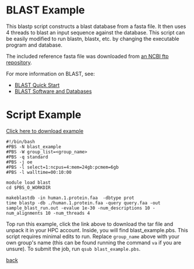 # BLAST Example

This blastp script constructs a blast database from a fasta file. It then uses 4 threads to blast an input sequence against the database. This script can be easily modified to run blastn, blastx, etc. by changing the executable program and database. 

The included reference fasta file was downloaded from [an NCBI ftp repository](ftp://ftp.ncbi.nih.gov/refseq/H_sapiens/mRNA_Prot/). 

For more information on BLAST, see: 
* [BLAST Quick Start](https://www.ncbi.nlm.nih.gov/books/NBK279680/)
* [BLAST Software and Databases](https://blast.ncbi.nlm.nih.gov/Blast.cgi?PAGE_TYPE=BlastDocs&DOC_TYPE=Download)


# Script Example
[Click here to download example](blast_example.tar.gz)

```
#!/bin/bash
#PBS -N blast_example
#PBS -W group_list=<group_name>
#PBS -q standard
#PBS -j oe
#PBS -l select=1:ncpus=4:mem=24gb:pcmem=6gb
#PBS -l walltime=00:10:00

module load blast
cd $PBS_O_WORKDIR

makeblastdb -in human.1.protein.faa  -dbtype prot
time blastp -db ./human.1.protein.faa -query query.faa -out sample_blast_run.out -evalue 1e-30 -num_descriptions 10 -num_alignments 10 -num_threads 4
```
Top run this example, click the link above to download the tar file and unpack it in your HPC account. Inside, you will find blast_example.pbs. This script requires minimal edits to run. Replace ```group_name``` above with your own group's name (this can be found running the command ```va``` if you are unsure). To submit the job, run ```qsub blast_example.pbs```. 

[back](../)
